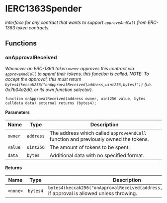 # IERC1363Spender
*Interface for any contract that wants to support `approveAndCall`
from ERC-1363 token contracts.*


## Functions
### onApprovalReceived

*Whenever an ERC-1363 token `owner` approves this contract via `approveAndCall`
to spend their tokens, this function is called.
NOTE: To accept the approval, this must return
`bytes4(keccak256("onApprovalReceived(address,uint256,bytes)"))`
(i.e. 0x7b04a2d0, or its own function selector).*


```solidity
function onApprovalReceived(address owner, uint256 value, bytes calldata data) external returns (bytes4);
```
**Parameters**

|Name|Type|Description|
|----|----|-----------|
|`owner`|`address`|The address which called `approveAndCall` function and previously owned the tokens.|
|`value`|`uint256`|The amount of tokens to be spent.|
|`data`|`bytes`|Additional data with no specified format.|

**Returns**

|Name|Type|Description|
|----|----|-----------|
|`<none>`|`bytes4`|`bytes4(keccak256("onApprovalReceived(address,uint256,bytes)"))` if approval is allowed unless throwing.|


